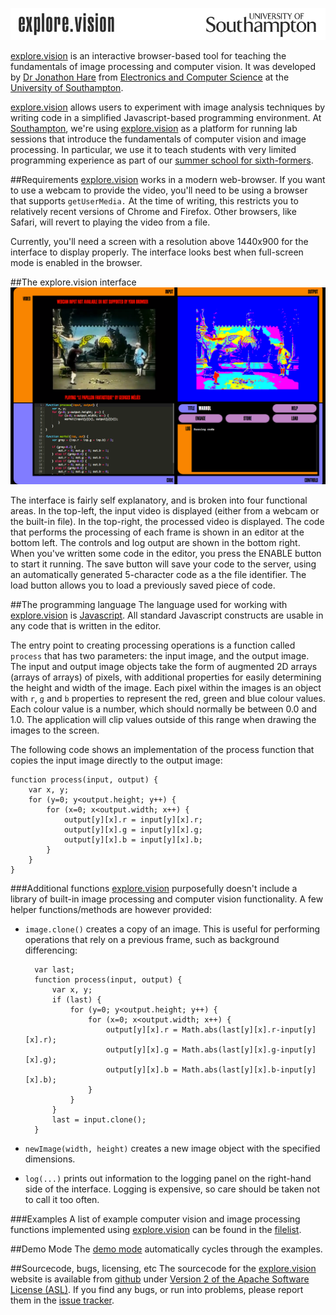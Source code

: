 ![explore.vision](assets/explore-vision.png)

[explore.vision](https://explore.vision) is an interactive browser-based tool for teaching the fundamentals of image processing and computer vision. It was developed by [Dr Jonathon Hare](http://users.ecs.soton.ac.uk/jsh2) from [Electronics and Computer Science](http://ecs.soton.ac.uk) at the [University of Southampton](http://www.soton.ac.uk). 

[explore.vision](https://explore.vision) allows users to experiment with image analysis techniques by writing code in a simplified Javascript-based programming environment. At [Southampton](http://www.soton.ac.uk), we're using [explore.vision](https://explore.vision) as a platform for running lab sessions that introduce the fundamentals of computer vision and image processing. In particular, we use it to teach students with very limited programming experience as part of our [summer school for sixth-formers](http://www.summerschool.ecs.soton.ac.uk).

##Requirements
[explore.vision](https://explore.vision) works in a modern web-browser. If you want to use a webcam to provide the video, you'll need to be using a browser that supports `getUserMedia.` At the time of writing, this restricts you to relatively recent versions of Chrome and Firefox. Other browsers, like Safari, will revert to playing the video from a file.

Currently, you'll need a screen with a resolution above 1440x900 for the interface to display properly. The interface looks best when full-screen mode is enabled in the browser.

##The explore.vision interface
![The explore.vision UI](assets/ui.png)

The interface is fairly self explanatory, and is broken into four functional areas. In the top-left, the input video is displayed (either from a webcam or the built-in file). In the top-right, the processed video is displayed. The code that performs the processing of each frame is shown in an editor at the bottom left. The controls and log output are shown in the bottom right. When you've written some code in the editor, you press the ENABLE button to start it running. The save button will save your code to the server, using an automatically generated 5-character code as a the file identifier. The load button allows you to load a previously saved piece of code. 

##The programming language
The language used for working with [explore.vision](https://explore.vision) is [Javascript](http://en.wikipedia.org/wiki/JavaScript). All standard Javascript constructs are usable in any code that is written in the editor. 

The entry point to creating processing operations is a function called `process` that has two parameters: the input image, and the output image. The input and output image objects take the form of augmented 2D arrays (arrays of arrays) of pixels, with additional properties for easily determining the height and width of the image. Each pixel within the images is an object with `r`, `g` and `b` properties to represent the red, green and blue colour values. Each colour value is a number, which should normally be between 0.0 and 1.0. The application will clip values outside of this range when drawing the images to the screen.

The following code shows an implementation of the process function that copies the input image directly to the output image:

	function process(input, output) {
	    var x, y;
	    for (y=0; y<output.height; y++) {
	        for (x=0; x<output.width; x++) {
	            output[y][x].r = input[y][x].r;
	            output[y][x].g = input[y][x].g;
	            output[y][x].b = input[y][x].b;
	        }
	    }
	}

###Additional functions
[explore.vision](https://explore.vision) purposefully doesn't include a library of built-in image processing and computer vision functionality. A few helper functions/methods are however provided:

* `image.clone()` creates a copy of an image. This is useful for performing operations that rely on a previous frame, such as background differencing:

		var last;
		function process(input, output) {
		    var x, y;
		    if (last) {
		        for (y=0; y<output.height; y++) {
		            for (x=0; x<output.width; x++) {
		                output[y][x].r = Math.abs(last[y][x].r-input[y][x].r);
		                output[y][x].g = Math.abs(last[y][x].g-input[y][x].g);
		                output[y][x].b = Math.abs(last[y][x].b-input[y][x].b);
		            }
		        }
		    }
		    last = input.clone();
		}

* `newImage(width, height)` creates a new image object with the specified dimensions.
* `log(...)` prints out information to the logging panel on the right-hand side of the interface. Logging is expensive, so care should be taken not to call it too often.

###Examples
A list of example computer vision and image processing functions implemented using [explore.vision](https://explore.vision) can be found in the [filelist](https://explore.vision/filelist).

##Demo Mode
The [demo mode](https://explore.vision/demo) automatically cycles through the examples.

##Sourcecode, bugs, licensing, etc
The sourcecode for the [explore.vision](https://explore.vision) website is available from [github](http://github.com/jonhare/explore.vision) under [Version 2 of the Apache Software License (ASL)](https://github.com/jonhare/explore.vision/blob/master/LICENSE). If you find any bugs, or run into problems, please report them in the [issue tracker](https://github.com/jonhare/explore.vision/issues).

